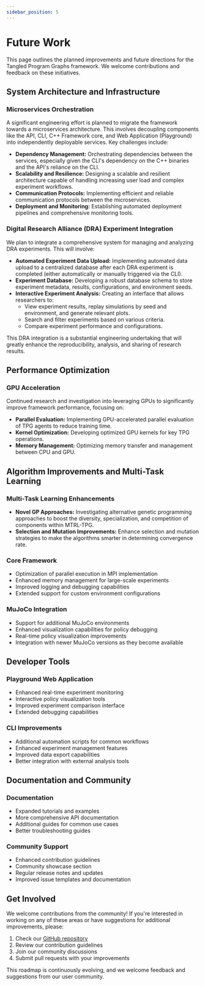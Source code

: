 ```yaml
---
sidebar_position: 5
---
```


# Future Work

This page outlines the planned improvements and future directions for the Tangled Program Graphs framework. We welcome contributions and feedback on these initiatives.

## System Architecture and Infrastructure

### Microservices Orchestration

A significant engineering effort is planned to migrate the framework towards a microservices architecture. This involves decoupling components like the API, CLI, C++ Framework core, and Web Application (Playground) into independently deployable services. Key challenges include:

- **Dependency Management:** Orchestrating dependencies between the services, especially given the CLI's dependency on the C++ binaries and the API's reliance on the CLI.
- **Scalability and Resilience:** Designing a scalable and resilient architecture capable of handling increasing user load and complex experiment workflows.
- **Communication Protocols:** Implementing efficient and reliable communication protocols between the microservices.
- **Deployment and Monitoring:** Establishing automated deployment pipelines and comprehensive monitoring tools.

### Digital Research Alliance (DRA) Experiment Integration

We plan to integrate a comprehensive system for managing and analyzing DRA experiments. This will involve:

- **Automated Experiment Data Upload:** Implementing automated data upload to a centralized database after each DRA experiment is completed (either automatically or manually triggered via the CLI).
- **Experiment Database:** Developing a robust database schema to store experiment metadata, results, configurations, and environment seeds.
- **Interactive Experiment Analysis:** Creating an interface that allows researchers to:
  - View experiment results, replay simulations by seed and environment, and generate relevant plots.
  - Search and filter experiments based on various criteria.
  - Compare experiment performance and configurations.

This DRA integration is a substantial engineering undertaking that will greatly enhance the reproducibility, analysis, and sharing of research results.

## Performance Optimization

### GPU Acceleration

Continued research and investigation into leveraging GPUs to significantly improve framework performance, focusing on:

- **Parallel Evaluation:** Implementing GPU-accelerated parallel evaluation of TPG agents to reduce training time.
- **Kernel Optimization:** Developing optimized GPU kernels for key TPG operations.
- **Memory Management:** Optimizing memory transfer and management between CPU and GPU.

## Algorithm Improvements and Multi-Task Learning

### Multi-Task Learning Enhancements

- **Novel GP Approaches:** Investigating alternative genetic programming approaches to boost the diversity, specialization, and competition of components within MTRL-TPG.
- **Selection and Mutation Improvements:** Enhance selection and mutation strategies to make the algorithms smarter in determining convergence rate.

### Core Framework

- Optimization of parallel execution in MPI implementation
- Enhanced memory management for large-scale experiments
- Improved logging and debugging capabilities
- Extended support for custom environment configurations

### MuJoCo Integration

- Support for additional MuJoCo environments
- Enhanced visualization capabilities for policy debugging
- Real-time policy visualization improvements
- Integration with newer MuJoCo versions as they become available

## Developer Tools

### Playground Web Application

- Enhanced real-time experiment monitoring
- Interactive policy visualization tools
- Improved experiment comparison interface
- Extended debugging capabilities

### CLI Improvements

- Additional automation scripts for common workflows
- Enhanced experiment management features
- Improved data export capabilities
- Better integration with external analysis tools

## Documentation and Community

### Documentation

- Expanded tutorials and examples
- More comprehensive API documentation
- Additional guides for common use cases
- Better troubleshooting guides

### Community Support

- Enhanced contribution guidelines
- Community showcase section
- Regular release notes and updates
- Improved issue templates and documentation

## Get Involved

We welcome contributions from the community! If you're interested in working on any of these areas or have suggestions for additional improvements, please:

1. Check our [GitHub repository](https://github.com/tangledprogramgraphs)
2. Review our contribution guidelines
3. Join our community discussions
4. Submit pull requests with your improvements

This roadmap is continuously evolving, and we welcome feedback and suggestions from our user community.
